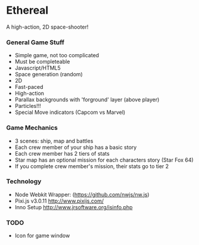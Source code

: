 # Ethereal

A high-action, 2D space-shooter!

### General Game Stuff

* Simple game, not too complicated
* Must be completeable
* Javascript/HTML5
* Space generation (random)
* 2D
* Fast-paced
* High-action
* Parallax backgrounds with 'forground' layer (above player)
* Particles!!!
* Special Move indicators (Capcom vs Marvel)

### Game Mechanics

* 3 scenes: ship, map and battles
* Each crew member of your ship has a basic story
* Each crew member has 2 tiers of stats
* Star map has an optional mission for each characters story (Star Fox 64)
* If you complete crew member's mission, their stats go to tier 2

### Technology

* Node Webkit Wrapper: (https://github.com/nwjs/nw.js)
* Pixi.js v3.0.11 http://www.pixijs.com/
* Inno Setup http://www.jrsoftware.org/isinfo.php

### TODO
* Icon for game window